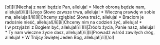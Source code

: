 [ol][li]Niechaj z nami będzie Pan, alleluja! * Niech obroną będzie nam, alleluja![/li][li]Jego Słowo zawsze trwa, alleluja! * Wieczną prawdę w sobie ma, alleluja![/li][li]Chcemy zgłębiać Słowa treść, alleluja! * Braciom je radośnie nieść, alleluja![/li][li]Chcemy nim na codzień żyć, alleluja! * I w przyjaźni z Bogiem być, alleluja![/li][li]Źródło życia, Panie nasz, alleluja! * Ty nam wieczne życie dasz, alleluja![/li][li]Prowadź wśród zawiłych dróg, alleluja! * W Trójcy Świętej Jeden Bóg, alleluja![/li][/ol]